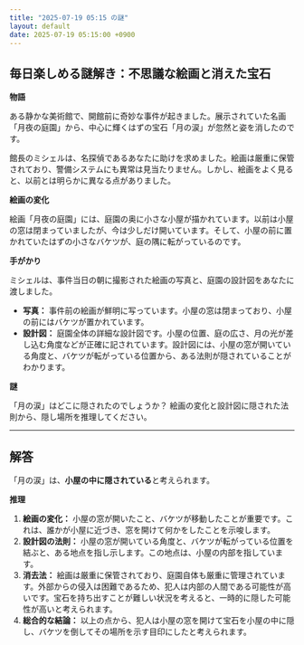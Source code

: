 ```yaml
---
title: "2025-07-19 05:15 の謎"
layout: default
date: 2025-07-19 05:15:00 +0900
---
```

## 毎日楽しめる謎解き：不思議な絵画と消えた宝石

**物語**

ある静かな美術館で、開館前に奇妙な事件が起きました。展示されていた名画「月夜の庭園」から、中心に輝くはずの宝石「月の涙」が忽然と姿を消したのです。

館長のミシェルは、名探偵であるあなたに助けを求めました。絵画は厳重に保管されており、警備システムにも異常は見当たりません。しかし、絵画をよく見ると、以前とは明らかに異なる点がありました。

**絵画の変化**

絵画「月夜の庭園」には、庭園の奥に小さな小屋が描かれています。以前は小屋の窓は閉まっていましたが、今は少しだけ開いています。そして、小屋の前に置かれていたはずの小さなバケツが、庭の隅に転がっているのです。

**手がかり**

ミシェルは、事件当日の朝に撮影された絵画の写真と、庭園の設計図をあなたに渡しました。

*   **写真：** 事件前の絵画が鮮明に写っています。小屋の窓は閉まっており、小屋の前にはバケツが置かれています。
*   **設計図：** 庭園全体の詳細な設計図です。小屋の位置、庭の広さ、月の光が差し込む角度などが正確に記されています。設計図には、小屋の窓が開いている角度と、バケツが転がっている位置から、ある法則が隠されていることがわかります。

**謎**

「月の涙」はどこに隠されたのでしょうか？ 絵画の変化と設計図に隠された法則から、隠し場所を推理してください。

---

## 解答

「月の涙」は、**小屋の中に隠されている**と考えられます。

**推理**

1.  **絵画の変化：** 小屋の窓が開いたこと、バケツが移動したことが重要です。これは、誰かが小屋に近づき、窓を開けて何かをしたことを示唆します。
2.  **設計図の法則：** 小屋の窓が開いている角度と、バケツが転がっている位置を結ぶと、ある地点を指し示します。この地点は、小屋の内部を指しています。
3.  **消去法：** 絵画は厳重に保管されており、庭園自体も厳重に管理されています。外部からの侵入は困難であるため、犯人は内部の人間である可能性が高いです。宝石を持ち出すことが難しい状況を考えると、一時的に隠した可能性が高いと考えられます。
4.  **総合的な結論：** 以上の点から、犯人は小屋の窓を開けて宝石を小屋の中に隠し、バケツを倒してその場所を示す目印にしたと考えられます。
